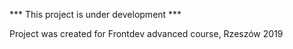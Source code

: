 *** This project is under development ***

Project was created for Frontdev advanced course, Rzeszów 2019
